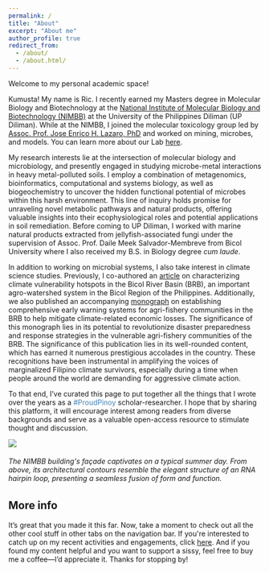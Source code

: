 ```yaml
---
permalink: /
title: "About"
excerpt: "About me"
author_profile: true
redirect_from: 
  - /about/
  - /about.html/
---
```


Welcome to my personal academic space!

Kumusta! My name is Ric. I recently earned my Masters degree in Molecular Biology and Biotechnology at the [National Institute of Molecular Biology and Biotechnology (NIMBB)](https://nimbb.upd.edu.ph/) at the University of the Philippines Diliman (UP Diliman). While at the NIMBB, I joined the molecular toxicology group led by  <a href="https://nimbb.upd.edu.ph/?page_id=6327" target="_blank">Assoc. Prof. Jose Enrico H. Lazaro, PhD</a> and worked on mining, microbes, and models. You can learn more about our Lab <a href="#" onclick="openLightbox('/files/TOX.png'); return false;">here</a>.

<div id="lightbox" style="display:none; position:fixed; top:0; left:0; width:100%; height:100%; background:rgba(0,0,0,0.8); z-index:1000;" onclick="closeLightbox()">
  <span style="position:absolute;top:10px;right:20px;font-size:30px;color:white;cursor:pointer;">&times;</span>
  <img id="lightbox-img" src="" style="
  max-width:90%;
  max-height:90%;
  position: absolute;
  top: 50%;
  left: 50%;
  transform: translate(-50%, -50%);
">
</div>

<script>
function openLightbox(src) {
  document.getElementById("lightbox-img").src = src;
  document.getElementById("lightbox").style.display = "block";
}
function closeLightbox() {
  document.getElementById("lightbox").style.display = "none";
}
</script>

My research interests lie at the intersection of molecular biology and microbiology, and presently engaged in studying microbe-metal interactions in heavy metal-polluted soils. I employ a combination of metagenomics, bioinformatics, computational and systems biology, as well as biogeochemistry to uncover the hidden functional potential of microbes within this harsh environment. This line of inquiry holds promise for unraveling novel metabolic pathways and natural products, offering valuable insights into their ecophysiological roles and potential applications in soil remediation. Before coming to UP Diliman, I worked with marine natural products extracted from jellyfish-associated fungi under the supervision of Assoc. Prof. Daile Meek Salvador-Membreve from Bicol University where I also received my B.S. in Biology degree <i>cum laude</i>.

In addition to working on microbial systems, I also take interest in climate science studies. Previously, I co-authored an [article](https://doi.org/10.1007/s10584-021-03208-8) on characterizing climate vulnerability hotspots in the Bicol River Basin (BRB), an important agro-watershed system in the Bicol Region of the Philippines. Additionally, we also published an accompanying [monograph](https://rhregalado.github.io/publication/bicol-river-basin-project) on establishing comprehensive early warning systems for agri-fishery communities in the BRB to help mitigate climate-related economic losses. The significance of this monograph lies in its potential to revolutionize disaster preparedness and response strategies in the vulnerable agri-fishery communities of the BRB. The significance of this publication lies in its well-rounded content, which has earned it numerous prestigious accolades in the country. These recognitions have been instrumental in amplifying the voices of marginalized Filipino climate survivors, especially during a time when people around the world are demanding for aggressive climate action.

To that end, I’ve curated this page to put together all the things that I wrote over the years as a <a style="color: steelblue" style="text-decoration:none">#ProudPinoy<a/> scholar-researcher. I hope that by sharing this platform, it will encourage interest among readers from diverse backgrounds and serve as a valuable open-access resource to stimulate thought and discussion.<br>

![](http://rhregalado.github.io/images/IMG_2904.jpeg) 
<h6>The NIMBB building's façade captivates on a typical summer day. From above, its architectural contours resemble the elegant structure of an RNA hairpin loop, presenting a seamless fusion of form and function.</h6>

More info
----
It’s great that you made it this far. Now, take a moment to check out all the other cool stuff in other tabs on the navigation bar. If you're interested to catch up on my recent activities and engagements, click <a href="https://rhregalado.github.io/activity/">here</a>. And if you found my content helpful and you want to support a sissy, feel free to buy me a coffee—I’d appreciate it. Thanks for stopping by!
<script type="text/javascript" src="https://cdnjs.buymeacoffee.com/1.0.0/button.prod.min.js" data-name="bmc-button" data-slug="ricryanxd" data-color="#F6F8FA" data-emoji=""  data-font="Cookie" data-text="Buy me a coffee" data-outline-color="#000000" data-font-color="#000000" data-coffee-color="#964B00" ></script>
